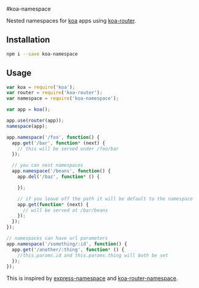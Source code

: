 #koa-namespace

Nested namespaces for [koa](http://koajs.com) apps using
[koa-router](https://github.com/alexmingoia/koa-router).

## Installation

```bash
npm i --save koa-namespace
```

## Usage

```JavaScript
var koa = require('koa');
var router = require('koa-router');
var namespace = require('koa-namespace');

var app = koa();

app.use(router(app));
namespace(app);

app.namespace('/foo', function() {
  app.get('/bar', function* (next) {
    // this will be served under /foo/bar
  });

  // you can nest namespaces
  app.namespace('/beans', function() {
    app.del('/baz', function* () {

    });

    // if you leave off the path it will be default to the namespace
    app.get(function* (next) {
      // will be served at /bar/beans
    });
  });
});

// namespaces can have url parameters
app.namespace('/something/:id', function() {
  app.get('/another/:thing', function* () {
    //this.params.id and this.params.thing will both be set
  });
});
```

This is inspired by [express-namespace](https://github.com/expressjs/express-namespace)
and [koa-router-namespace](https://github.com/chenboxiang/koa-router-namespace).
